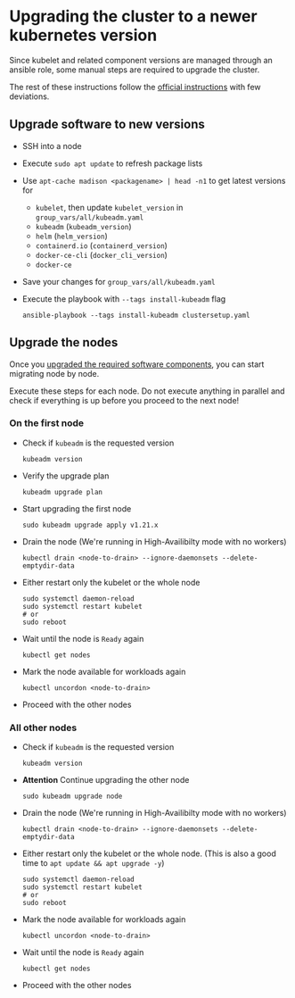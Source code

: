 # Upgrading the cluster to a newer kubernetes version

Since kubelet and related component versions are managed through an ansible role, some manual steps are required to upgrade the cluster.

The rest of these instructions follow the [official instructions](https://kubernetes.io/docs/tasks/administer-cluster/kubeadm/kubeadm-upgrade/) with few deviations.

## Upgrade software to new versions

- SSH into a node
- Execute `sudo apt update` to refresh package lists
- Use `apt-cache madison <packagename> | head -n1` to get latest versions for
  - `kubelet`, then update `kubelet_version` in `group_vars/all/kubeadm.yaml`
  - `kubeadm` (`kubeadm_version`)
  - `helm` (`helm_version`)
  - `containerd.io` (`containerd_version`)
  - `docker-ce-cli` (`docker_cli_version`)
  - `docker-ce`
- Save your changes for `group_vars/all/kubeadm.yaml`
- Execute the playbook with `--tags install-kubeadm` flag

      ansible-playbook --tags install-kubeadm clustersetup.yaml

## Upgrade the nodes

Once you [upgraded the required software components](#upgrade-software-to-new-versions), you can start migrating node by node.

Execute these steps for each node. Do not execute anything in parallel and check if everything is up before you proceed to the next node!

### On the first node

- Check if `kubeadm` is the requested version

      kubeadm version

- Verify the upgrade plan

      kubeadm upgrade plan

- Start upgrading the first node

      sudo kubeadm upgrade apply v1.21.x

- Drain the node (We're running in High-Availibilty mode with no workers)

      kubectl drain <node-to-drain> --ignore-daemonsets --delete-emptydir-data

- Either restart only the kubelet or the whole node


      sudo systemctl daemon-reload
      sudo systemctl restart kubelet
      # or
      sudo reboot

- Wait until the node is `Ready` again

      kubectl get nodes

- Mark the node available for workloads again

      kubectl uncordon <node-to-drain>

- Proceed with the other nodes

### All other nodes

- Check if `kubeadm` is the requested version

      kubeadm version

- **Attention** Continue upgrading the other node

      sudo kubeadm upgrade node

- Drain the node (We're running in High-Availibilty mode with no workers)

      kubectl drain <node-to-drain> --ignore-daemonsets --delete-emptydir-data

- Either restart only the kubelet or the whole node. (This is also a good time to `apt update && apt upgrade -y`)

      sudo systemctl daemon-reload
      sudo systemctl restart kubelet
      # or
      sudo reboot

- Mark the node available for workloads again

      kubectl uncordon <node-to-drain>

- Wait until the node is `Ready` again

      kubectl get nodes

- Proceed with the other nodes
